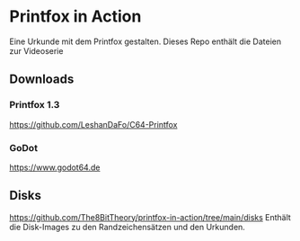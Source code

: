 # Printfox in Action
Eine Urkunde mit dem Printfox gestalten. Dieses Repo enthält die Dateien zur Videoserie

## Downloads
### Printfox 1.3
https://github.com/LeshanDaFo/C64-Printfox

### GoDot
https://www.godot64.de

## Disks
https://github.com/The8BitTheory/printfox-in-action/tree/main/disks
Enthält die Disk-Images zu den Randzeichensätzen und den Urkunden.

